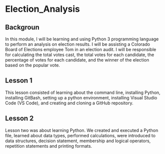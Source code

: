 # Election_Analysis
## Backgroun
In this module, I will be learning and using Python 3 programming language to perform an analysis on election results.  I will be assisting a Colorado Board of Elections employee Tom in an election audit.  I will be responsible for calculating the total votes cast, the total votes for each candidate, the percentage of votes for each candidate, and the winner of the election based on the popular vote.  
## Lesson 1
This lesson consisted of learning about the command line, installing Python, installing GitBash, setting up a python environment, installing Visual Studio Code (VS Code), and creating and cloning a GitHub repository.  
## Lesson 2
Lesson two was about learning Python.  We created and executed a Python file, learned about data types, performed calculations, were introduced to data structures, decision statement, membership and logical operators, repetition statements and printing formats.  
